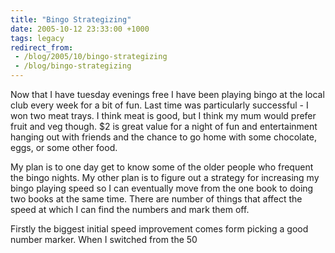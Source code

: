 ```yaml
---
title: "Bingo Strategizing"
date: 2005-10-12 23:33:00 +1000
tags: legacy
redirect_from:
 - /blog/2005/10/bingo-strategizing
 - /blog/bingo-strategizing
---
```


Now that I have tuesday evenings free I have been playing bingo at the local club every week for a bit of fun. Last time was particularly successful - I won two meat trays. I think meat is good, but I think my mum would prefer fruit and veg though. $2 is great value for a night of fun and entertainment hanging out with friends and the chance to go home with some chocolate, eggs, or some other food.



My plan is to one day get to know some of the older people who frequent the bingo nights. My other plan is to figure out a strategy for increasing my bingo playing speed so I can eventually move from the one book to doing two books at the same time. There are number of things that affect the speed at which I can find the numbers and mark them off.



Firstly the biggest initial speed improvement comes form picking a good number marker. When I switched from the 50


